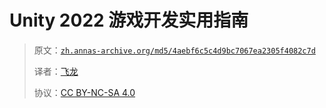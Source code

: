 # Unity 2022 游戏开发实用指南

> 原文：[`zh.annas-archive.org/md5/4aebf6c5c4d9bc7067ea2305f4082c7d`](https://zh.annas-archive.org/md5/4aebf6c5c4d9bc7067ea2305f4082c7d)
> 
> 译者：[飞龙](https://github.com/wizardforcel)
> 
> 协议：[CC BY-NC-SA 4.0](http://creativecommons.org/licenses/by-nc-sa/4.0/)